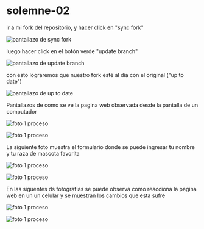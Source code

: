 # solemne-02

ir a mi fork del repositorio, y hacer click en "sync fork"

![pantallazo de sync fork](./github-sync-fork.jpg)

luego hacer click en el botón verde "update branch"

![pantallazo de update branch](./github-update-branch.jpg)

con esto lograremos que nuestro fork esté al día con el original ("up to date")

![pantallazo de up to date](./github-up-to-date.jpg)

Pantallazos de como se ve la pagina web observada desde la pantalla de un computador

![foto 1 proceso](./foto1proceso.png)

![foto 1 proceso](./foto2proceso.png)

La siguiente foto muestra el formulario donde se puede ingresar tu nombre y tu raza de mascota favorita

![foto 1 proceso](./foto3proceso.png)

![foto 1 proceso](./foto4proceso.png)

En las siguentes ds fotografias se puede observa como reacciona la pagina web en un un celular y se muestran los cambios que esta sufre

![foto 1 proceso](./foto5proceso.png)

![foto 1 proceso](./foto6proceso.png)
